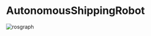 # AutonomousShippingRobot


![rosgraph](https://user-images.githubusercontent.com/74297568/128164935-c0fce5b8-b4cf-4d6c-902c-1d08afa9436a.png)
